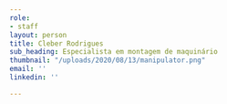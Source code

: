 ```yaml
---
role:
- staff
layout: person
title: Cleber Rodrigues
sub_heading: Especialista em montagem de maquinário
thumbnail: "/uploads/2020/08/13/manipulator.png"
email: ''
linkedin: ''

---
```

